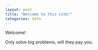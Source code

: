 ```yaml
---
layout: post
title: "Welcome to this site!"
categories: Info
---
```


Welcome!

Only solve big problems, will they pay you.
